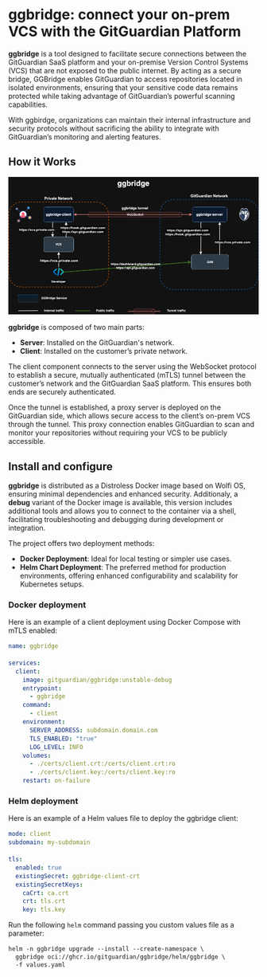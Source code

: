# ggbridge: connect your on-prem VCS with the GitGuardian Platform

**ggbridge** is a tool designed to facilitate secure connections between the GitGuardian SaaS platform and your on-premise Version Control Systems (VCS) that are not exposed to the public internet. By acting as a secure bridge, GGBridge enables GitGuardian to access repositories located in isolated environments, ensuring that your sensitive code data remains protected while taking advantage of GitGuardian’s powerful scanning capabilities.

With ggbirdge, organizations can maintain their internal infrastructure and security protocols without sacrificing the ability to integrate with GitGuardian’s monitoring and alerting features.

## How it Works

![ggbridge](./docs/images/ggbridge.drawio.png)

**ggbridge** is composed of two main parts:

- **Server**: Installed on the GitGuardian's network.
- **Client**: Installed on the customer’s private network.

The client component connects to the server using the WebSocket protocol to establish a secure, mutually authenticated (mTLS) tunnel between the customer’s network and the GitGuardian SaaS platform. This ensures both ends are securely authenticated.

Once the tunnel is established, a proxy server is deployed on the GitGuardian side, which allows secure access to the client’s on-prem VCS through the tunnel. This proxy connection enables GitGuardian to scan and monitor your repositories without requiring your VCS to be publicly accessible.

## Install and configure

**ggbridge** is distributed as a Distroless Docker image based on Wolfi OS, ensuring minimal dependencies and enhanced security.
Additionaly, a **debug** variant of the Docker image is available, this version includes additional tools and allows you to connect to the container via a shell, facilitating troubleshooting and debugging during development or integration.

The project offers two deployment methods:

- **Docker Deployment**: Ideal for local testing or simpler use cases.
- **Helm Chart Deployment**: The preferred method for production environments, offering enhanced configurability and scalability for Kubernetes setups.

### Docker deployment

Here is an example of a client deployment using Docker Compose with mTLS enabled:

```yaml
name: ggbridge

services:
  client:
    image: gitguardian/ggbridge:unstable-debug
    entrypoint:
      - ggbridge
    command:
      - client
    environment:
      SERVER_ADDRESS: subdomain.domain.com
      TLS_ENABLED: "true"
      LOG_LEVEL: INFO
    volumes:
      - ./certs/client.crt:/certs/client.crt:ro
      - ./certs/client.key:/certs/client.key:ro
    restart: on-failure
```

### Helm deployment

Here is an example of a Helm values file to deploy the ggbridge client:

```yaml
mode: client
subdomain: my-subdomain

tls:
  enabled: true
  existingSecret: ggbridge-client-crt
  existingSecretKeys:
    caCrt: ca.crt
    crt: tls.crt
    key: tls.key
```

Run the following `helm` command passing you custom values file as a parameter:

```shell
helm -n ggbridge upgrade --install --create-namespace \
  ggbridge oci://ghcr.io/gitguardian/ggbridge/helm/ggbridge \
  -f values.yaml
```
